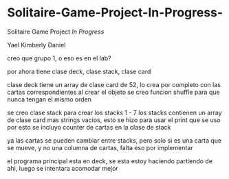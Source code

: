 # Solitaire-Game-Project-In-Progress-
Solitaire Game Project *In Progress*

Yael
Kimberly 
Daniel

creo que grupo 1, o eso es en el lab?

por ahora tiene clase deck, clase stack, clase card

clase deck tiene un array de clase card de 52, lo crea por completo con las cartas correspondientes al crear el objeto
se creo funcion shuffle para que nunca tengan el mismo orden

se creo clase stack para crear los stacks 1 - 7
los stacks contienen un array de clase card mas strings vacios, esto se hizo para usar el print que se uso
por esto se incluyo counter de cartas en la clase de stack

ya las cartas se pueden cambiar entre stacks, pero solo si es una carta que se mueve, y no una columna de cartas, falta eso por implementar

el programa principal esta en deck, se esta estoy haciendo partiendo de ahi, luego se intentara acomodar mejor

